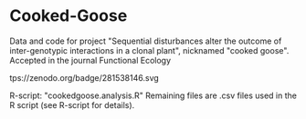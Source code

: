# Cooked-Goose
Data and code for project "Sequential disturbances alter the outcome of inter-genotypic interactions in a clonal plant", nicknamed "cooked goose".
Accepted in the journal Functional Ecology

tps://zenodo.org/badge/281538146.svg

R-script: "cookedgoose.analysis.R"
Remaining files are .csv files used in the R script (see R-script for details). 
